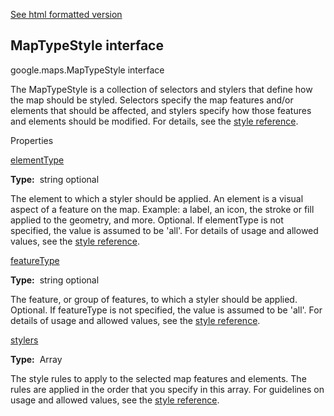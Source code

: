 [See html formatted version](https://huasofoundries.github.io/google-maps-documentation/MapTypeStyle.html)


MapTypeStyle interface
----------------------

google.maps.MapTypeStyle interface

The MapTypeStyle is a collection of selectors and stylers that define how the map should be styled. Selectors specify the map features and/or elements that should be affected, and stylers specify how those features and elements should be modified. For details, see the [style reference](/maps/documentation/javascript/style-reference).

Properties

[elementType](#MapTypeStyle.elementType)

**Type:**  string optional

The element to which a styler should be applied. An element is a visual aspect of a feature on the map. Example: a label, an icon, the stroke or fill applied to the geometry, and more. Optional. If elementType is not specified, the value is assumed to be 'all'. For details of usage and allowed values, see the [style reference](/maps/documentation/javascript/style-reference#style-elements).

[featureType](#MapTypeStyle.featureType)

**Type:**  string optional

The feature, or group of features, to which a styler should be applied. Optional. If featureType is not specified, the value is assumed to be 'all'. For details of usage and allowed values, see the [style reference](/maps/documentation/javascript/style-reference#style-features).

[stylers](#MapTypeStyle.stylers)

**Type:**  Array<Object>

The style rules to apply to the selected map features and elements. The rules are applied in the order that you specify in this array. For guidelines on usage and allowed values, see the [style reference](/maps/documentation/javascript/style-reference#stylers).